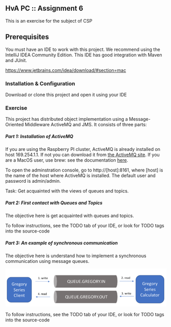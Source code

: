 ##  HvA PC :: Assignment 6
This is an exercise for the subject of CSP

## Prerequisites
You must have an IDE to work with this project. We recommend using the IntelliJ IDEA Community Edition. This IDE has good integration with Maven and JUnit.

https://www.jetbrains.com/idea/download/#section=mac

### Installation & Configuration

Download or clone this project and open it using your IDE

### Exercise

This project has distributed object implementation using a Message-Oriented Middleware ActiveMQ and JMS. It consists of three parts: 

##### Part 1: Installation of ActiveMQ

If you are using the Raspberry PI cluster, ActiveMQ is already installed on host 169.254.1.1. If not you can download it from [the ActiveMQ site](http://activemq.apache.org/). If you are a MacOS user, use brew: see the documentation [here](http://activemq.apache.org/getting-started.html#GettingStarted-UsingHomebrewinstalleronOSX).

To open the adminstration console, go to http://[host]:8161, where [host] is the name of the host where ActiveMQ is installed. The default user and password is admin/admin.

Task: Get acquainted with the views of queues and topics.

##### Part 2: First contact with Queues and Topics

The objective here is get acquainted with queues and topics. 

To follow instructions, see the TODO tab of your IDE, or look for TODO tags into the source-code

##### Part 3: An example of synchronous communication

The objective here is understand how to implement a synchronous communication using message queues.

![](doc/diagram.png)

To follow instructions, see the TODO tab of your IDE, or look for TODO tags into the source-code



